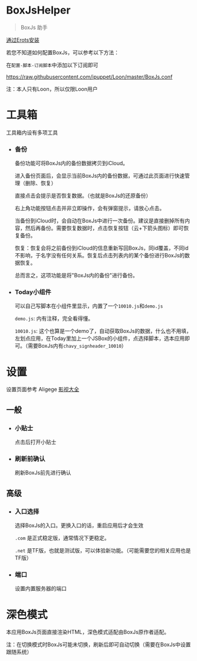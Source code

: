 # BoxJsHelper

> BoxJs 助手

[通过Erots安装](https://liuguogy.github.io/JSBox-addins/?q=show&objectId=5f38086c3f19480006698974)

若您不知道如何配置BoxJs，可以参考以下方法：

在`配置-脚本-订阅脚本`中添加以下订阅即可

<https://raw.githubusercontent.com/ipuppet/Loon/master/BoxJs.conf>

注：本人只有Loon，所以仅限Loon用户

# 工具箱

工具箱内设有多项工具

- ### 备份
    备份功能可将BoxJs内的备份数据拷贝到iCloud。

    进入备份页面后，会显示当前BoxJs内的备份数据，可通过此页面进行快速管理（删除、恢复）

    直接点击会提示是否恢复数据。（也就是BoxJs的还原备份）

    右上角功能按钮点击并非立即操作，会有弹窗提示，请放心点击。

    当备份到iCloud时，会自动在BoxJs中进行一次备份。建议是直接删掉所有内容，然后再备份。需要恢复数据时，点击恢复按钮（云+下箭头图标）即可恢复备份。

    恢复：恢复会将之前备份到iCloud的信息重新写回BoxJs，同id覆盖，不同id不影响，于名字没有任何关系。恢复后点击列表内的某个备份进行BoxJs的数据恢复。

    总而言之，这项功能是将"BoxJs内的备份"进行备份。

- ### Today小组件

    可以自己写脚本在小组件里显示，内置了一个`10010.js`和`demo.js`

    `demo.js`: 内有注释，完全看得懂。

    `10010.js`: 这个也算是一个demo了，自动获取BoxJs的数据，什么也不用填，左划点应用，在Today里加上一个JSBox的小组件，点选择脚本，选本应用即可。（需要BoxJs内有`chavy_signheader_10010`）

# 设置

设置页面参考 Aligege [影视大全](https://liuguogy.github.io/JSBox-addins/?q=show&objectId=5ec5f46dc1c17600084c5f23)

## 一般

- ### 小贴士

    点击后打开小贴士

- ### 刷新前确认

    刷新BoxJs前先进行确认

## 高级

- ### 入口选择

    选择BoxJs的入口。更换入口的话，重启应用后才会生效

    `.com` 是正式稳定版，通常情况下更稳定。

    `.net` 是TF版，也就是测试版，可以体验新功能。（可能需要您的相关应用也是TF版）

- ### 端口

    设置内置服务器的端口

# 深色模式

本应用BoxJs页面直接渲染HTML，深色模式适配由BoxJs原作者适配。

注：在切换模式时BoxJs可能未切换，刷新后即可自动切换（需要在BoxJs中设置跟随系统）
